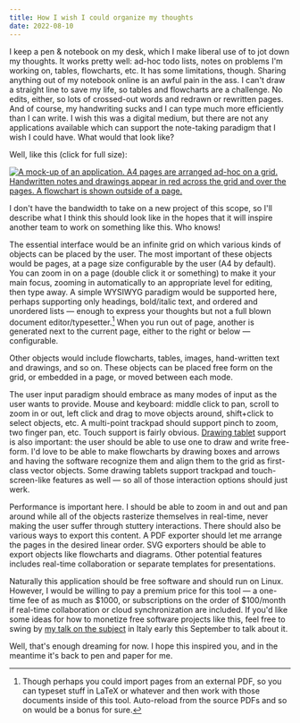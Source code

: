 ```yaml
---
title: How I wish I could organize my thoughts
date: 2022-08-10
---
```


I keep a pen & notebook on my desk, which I make liberal use of to jot down my
thoughts. It works pretty well: ad-hoc todo lists, notes on problems I'm working
on, tables, flowcharts, etc. It has some limitations, though. Sharing anything
out of my notebook online is an awful pain in the ass. I can't draw a straight
line to save my life, so tables and flowcharts are a challenge. No edits,
either, so lots of crossed-out words and redrawn or rewritten pages. And of
course, my handwriting sucks and I can type much more efficiently than I can
write. I wish this was a digital medium, but there are not any applications
available which can support the note-taking paradigm that I wish I could have.
What would that look like?

Well, like this (click for full size):

[![A mock-up of an application. A4 pages are arranged ad-hoc on a grid.
Handwritten notes and drawings appear in red across the grid and over the pages.
A flowchart is shown outside of a page.](https://redacted.moe/f/920d5d58.png)](https://redacted.moe/f/920d5d58.png)

I don't have the bandwidth to take on a new project of this scope, so I'll
describe what I think this should look like in the hopes that it will inspire
another team to work on something like this. Who knows!

The essential interface would be an infinite grid on which various kinds of
objects can be placed by the user. The most important of these objects would be
pages, at a page size configurable by the user (A4 by default). You can zoom in
on a page (double click it or something) to make it your main focus, zooming in
automatically to an appropriate level for editing, then type away. A simple
WYSIWYG paradigm would be supported here, perhaps supporting only headings,
bold/italic text, and ordered and unordered lists &mdash; enough to express your
thoughts but not a full blown document editor/typesetter.[^1] When you run out
of page, another is generated next to the current page, either to the right or
below &mdash; configurable.

[^1]: Though perhaps you could import pages from an external PDF, so you can
  typeset stuff in LaTeX or whatever and then work with those documents inside
  of this tool. Auto-reload from the source PDFs and so on would be a bonus for
  sure.

Other objects would include flowcharts, tables, images, hand-written text and
drawings, and so on. These objects can be placed free form on the grid, or
embedded in a page, or moved between each mode.

The user input paradigm should embrace as many modes of input as the user wants
to provide. Mouse and keyboard: middle click to pan, scroll to zoom in or out,
left click and drag to move objects around, shift+click to select objects, etc.
A multi-point trackpad should support pinch to zoom, two finger pan, etc. Touch
support is fairly obvious. [Drawing tablet][0] support is also important: the
user should be able to use one to draw and write free-form. I'd love to be able
to make flowcharts by drawing boxes and arrows and having the software recognize
them and align them to the grid as first-class vector objects. Some drawing
tablets support trackpad and touch-screen-like features as well &mdash; so all
of those interaction options should just werk.

[0]: https://en.wikipedia.org/wiki/Graphics_tablet

Performance is important here. I should be able to zoom in and out and pan
around while all of the objects rasterize themselves in real-time, never making
the user suffer through stuttery interactions. There should also be various ways
to export this content. A PDF exporter should let me arrange the pages in the
desired linear order. SVG exporters should be able to export objects like
flowcharts and diagrams. Other potential features includes real-time
collaboration or separate templates for presentations.

Naturally this application should be free software and should run on Linux.
However, I would be willing to pay a premium price for this tool &mdash; a
one-time fee of as much as $1000, or subscriptions on the order of $100/month if
real-time collaboration or cloud synchronization are included. If you'd like
some ideas for how to monetize free software projects like this, feel free to
swing by [my talk on the subject][1] in Italy early this September to talk about
it.

[1]: https://hackmeeting.org/hackit22/schedule.html#talk-a2eb7aa1-90ac-48b9-8ac9-b16235eb2daf

Well, that's enough dreaming for now. I hope this inspired you, and in the
meantime it's back to pen and paper for me.
